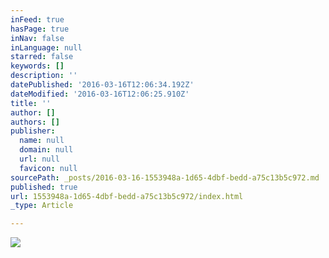 ```yaml
---
inFeed: true
hasPage: true
inNav: false
inLanguage: null
starred: false
keywords: []
description: ''
datePublished: '2016-03-16T12:06:34.192Z'
dateModified: '2016-03-16T12:06:25.910Z'
title: ''
author: []
authors: []
publisher:
  name: null
  domain: null
  url: null
  favicon: null
sourcePath: _posts/2016-03-16-1553948a-1d65-4dbf-bedd-a75c13b5c972.md
published: true
url: 1553948a-1d65-4dbf-bedd-a75c13b5c972/index.html
_type: Article

---
```

![](https://the-grid-user-content.s3-us-west-2.amazonaws.com/20626dce-546a-4485-a047-cf85d02677dd.jpg)